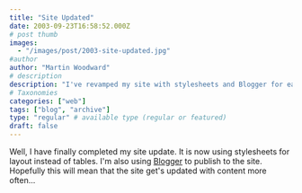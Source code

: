 ```yaml
---
title: "Site Updated"
date: 2003-09-23T16:58:52.000Z
# post thumb
images:
  - "/images/post/2003-site-updated.jpg"
#author
author: "Martin Woodward"
# description
description: "I've revamped my site with stylesheets and Blogger for easier updates, promising fresher content more often."
# Taxonomies
categories: ["web"]
tags: ["blog", "archive"]
type: "regular" # available type (regular or featured)
draft: false
---
```

Well, I have finally completed my site update.  It is now using stylesheets for layout instead of tables.  I'm also using [Blogger](http://www.blogger.com) to publish to the site.  Hopefully this will mean that the site get's updated with content more often...